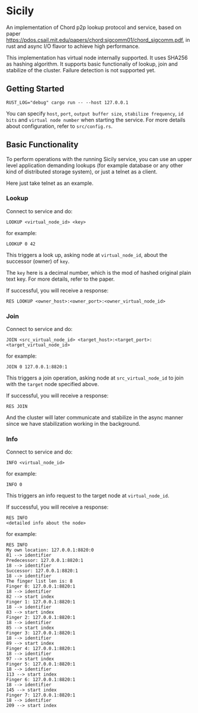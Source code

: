 # Sicily
An implementation of Chord p2p lookup protocol and service, based on paper https://pdos.csail.mit.edu/papers/chord:sigcomm01/chord_sigcomm.pdf, in rust and async I/O flavor to achieve high performance.

This implementation has virtual node internally supported. It uses SHA256 as hashing algorithm. It supports basic functionaliy of lookup, join and stabilize of the cluster. Failure detection is not supported yet.

## Getting Started

```
RUST_LOG="debug" cargo run -- --host 127.0.0.1
```

You can specify `host`, `port`, `output buffer size`, `stabilize frequency`, `id bits` and `virtual node number` when starting the service. For more details about configuration, refer to `src/config.rs`.

## Basic Functionality
To perform operations with the running Sicily service, you can use an upper level application demanding lookups (for example database or any other kind of distributed storage system), or just a telnet as a client.

Here just take telnet as an example.

### Lookup
Connect to service and do:

```
LOOKUP <virtual_node_id> <key>
```
for example:
```
LOOKUP 0 42
```

This triggers a look up, asking node at `virtual_node_id`, about the successor (owner) of `key`.

The `key` here is a decimal number, which is the mod of hashed original plain text key. For more details, refer to the paper.

If successful, you will receive a response:
```
RES LOOKUP <owner_host>:<owner_port>:<owner_virtual_node_id>
```

### Join
Connect to service and do:

```
JOIN <src_virtual_node_id> <target_host>:<target_port>:<target_virtual_node_id>
```
for example:

```
JOIN 0 127.0.0.1:8820:1
```

This triggers a join operation, asking node at `src_virtual_node_id` to join with the `target` node specified above.

If successful, you will receive a response:
```
RES JOIN
```
And the cluster will later communicate and stabilize in the async manner since we have stabilization working in the background.

### Info
Connect to service and do:

```
INFO <virtual_node_id>
```

for example:

```
INFO 0
```

This triggers an info request to the target node at `virtual_node_id`.

If successful, you will receive a response:
```
RES INFO
<detailed info about the node>
```

for example:
```
RES INFO 
My own location: 127.0.0.1:8820:0
81 --> identifier
Predecessor: 127.0.0.1:8820:1
18 --> identifier
Successor: 127.0.0.1:8820:1
18 --> identifier
The finger list len is: 8
Finger 0: 127.0.0.1:8820:1
18 --> identifier
82 --> start index
Finger 1: 127.0.0.1:8820:1
18 --> identifier
83 --> start index
Finger 2: 127.0.0.1:8820:1
18 --> identifier
85 --> start index
Finger 3: 127.0.0.1:8820:1
18 --> identifier
89 --> start index
Finger 4: 127.0.0.1:8820:1
18 --> identifier
97 --> start index
Finger 5: 127.0.0.1:8820:1
18 --> identifier
113 --> start index
Finger 6: 127.0.0.1:8820:1
18 --> identifier
145 --> start index
Finger 7: 127.0.0.1:8820:1
18 --> identifier
209 --> start index
```